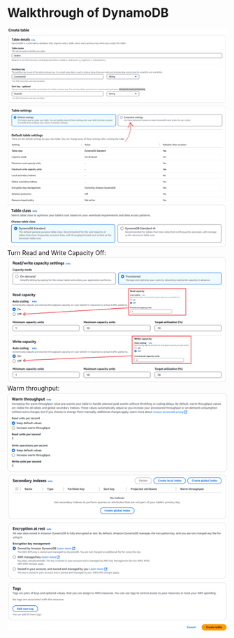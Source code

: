 # Walkthrough of DynamoDB
![img_1.png](../diagrams/dynamodb_1.png)
![img_2.png](../diagrams/dynamodb_2.png)
![img_3.png](../diagrams/dynamodb_3.png)
Turn Read and Write Capacity Off:
![img_4.png](../diagrams/dynamodb_4.png)
Warm throughput:
![img_5.png](../diagrams/dynamodb_5.png)
![img_6.png](../diagrams/dynamodb_6.png)
![img_7.png](../diagrams/dynamodb_7.png)